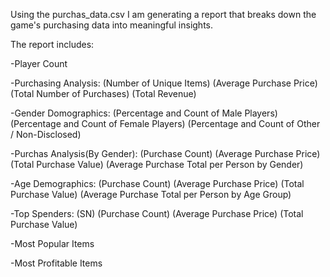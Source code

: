 Using the purchas_data.csv I am generating a report that breaks down the game's purchasing data into meaningful insights.

The report includes:

-Player Count

-Purchasing Analysis:
  (Number of Unique Items)
  (Average Purchase Price)
  (Total Number of Purchases)
  (Total Revenue)

-Gender Domographics:
  (Percentage and Count of Male Players)
  (Percentage and Count of Female Players)
  (Percentage and Count of Other / Non-Disclosed)
  
-Purchas Analysis(By Gender):
  (Purchase Count)
  (Average Purchase Price)
  (Total Purchase Value)
  (Average Purchase Total per Person by Gender)

-Age Demographics:
  (Purchase Count)
  (Average Purchase Price)
  (Total Purchase Value)
  (Average Purchase Total per Person by Age Group)

-Top Spenders:
  (SN)
  (Purchase Count)
  (Average Purchase Price)
  (Total Purchase Value)

-Most Popular Items

-Most Profitable Items
